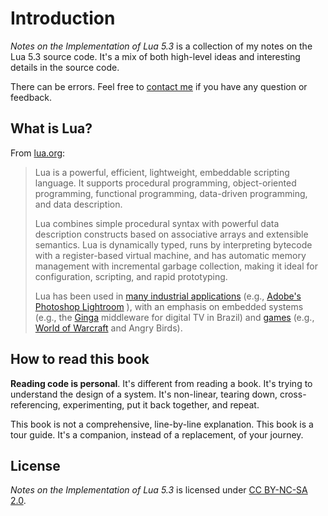 # Introduction

*Notes on the Implementation of Lua 5.3* is a collection of my notes on the Lua 5.3 source code. It's a mix of both high-level ideas and interesting details in the source code.

There can be errors. Feel free to [contact me](mailto:poga.po@gmail.com) if you have any question or feedback.

## What is Lua?

From [lua.org](https://lua.org):

> Lua is a powerful, efficient, lightweight, embeddable scripting language. It supports procedural programming, object-oriented programming, functional programming, data-driven programming, and data description.
>
> Lua combines simple procedural syntax with powerful data description constructs based on associative arrays and extensible semantics. Lua is dynamically typed, runs by interpreting bytecode with a register-based virtual machine, and has automatic memory management with incremental garbage collection, making it ideal for configuration, scripting, and rapid prototyping.
>
> Lua has been used in [many industrial applications](https://en.wikipedia.org/wiki/Category:Lua-scriptable_software) (e.g., [Adobe's Photoshop Lightroom](http://since1968.com/article/190/mark-hamburg-interview-adobe-photoshop-lightroom-part-2-of-2) ), with an emphasis on embedded systems (e.g., the [Ginga](http://www.ginga.org.br/) middleware for digital TV in Brazil) and [games](https://en.wikipedia.org/wiki/Category:Lua-scripted_video_games) (e.g., [World of Warcraft](http://www.wowwiki.com/Lua) and Angry Birds).

## How to read this book

**Reading code is personal**. It's different from reading a book. It's trying to understand the design of a system. It's non-linear, tearing down, cross-referencing, experimenting, put it back together, and repeat.

This book is not a comprehensive, line-by-line explanation. This book is a tour guide. It's a companion, instead of a replacement, of your journey.

## License

*Notes on the Implementation of Lua 5.3* is licensed under [CC BY-NC-SA 2.0](https://creativecommons.org/licenses/by-nc-sa/2.0/).

